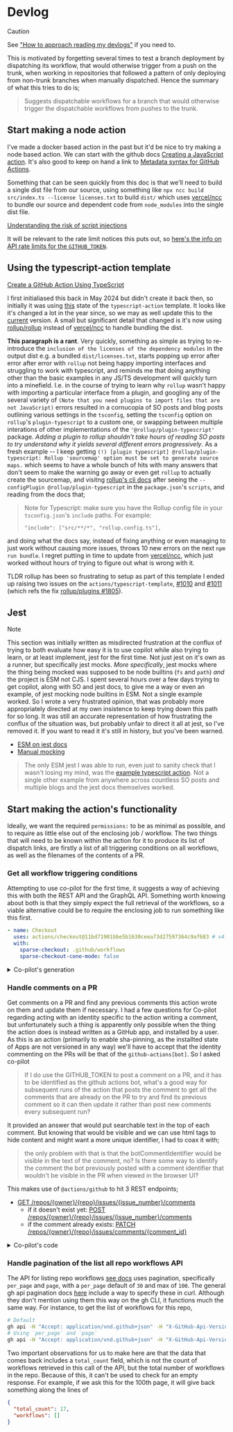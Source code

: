 # Devlog
> [!CAUTION]
> See ["How to approach reading my devlogs"](https://github.com/Skenvy/Skenvy/blob/main/extra/docs/devlog.md) if you need to.

This is motivated by forgetting several times to test a branch deployment by dispatching its workflow, that would otherwise trigger from a push on the trunk, when working in repositories that followed a pattern of only deploying from non-trunk branches when manually dispatched. Hence the summary of what this tries to do is;
> Suggests dispatchable workflows for a branch that would otherwise trigger the dispatchable workflows from pushes to the trunk.

## Start making a node action
I've made a docker based action in the past but it'd be nice to try making a node based action. We can start with the github docs [Creating a JavaScript action](https://docs.github.com/en/actions/creating-actions/creating-a-javascript-action). It's also good to keep on hand a link to [Metadata syntax for GitHub Actions](https://docs.github.com/en/actions/creating-actions/metadata-syntax-for-github-actions).

Something that can be seen quickly from this doc is that we'll need to build a single dist file from our source, using something like `npx ncc build src/index.ts --license licenses.txt` to build `dist/` which uses [vercel/ncc](https://github.com/vercel/ncc) to bundle our source and dependent code from `node_modules` into the single dist file.

[Understanding the risk of script injections](https://docs.github.com/en/actions/security-guides/security-hardening-for-github-actions#understanding-the-risk-of-script-injections)

It will be relevant to the rate limit notices this puts out, so [here's the info on API rate limits for the `GITHUB_TOKEN`](https://docs.github.com/en/rest/using-the-rest-api/rate-limits-for-the-rest-api?apiVersion=2022-11-28#primary-rate-limit-for-github_token-in-github-actions).
## Using the typescript-action template
[Create a GitHub Action Using TypeScript](https://github.com/actions/typescript-action)

I first initialiased this back in May 2024 but didn't create it back then, so initially it was using [this](https://github.com/actions/typescript-action/tree/c55649f1894ca3da34f7e38d40fa103ce865044a) state of the `typescript-action` template. It looks like it's changed a lot in the year since, so we may as well update this to the [current](https://github.com/actions/typescript-action/tree/1e68449593284f2ee5ffd6679abb32f9e222b3bb) version. A small but significant detail that changed is it's now using [rollup/rollup](https://github.com/rollup/rollup) instead of [vercel/ncc](https://github.com/vercel/ncc) to handle bundling the dist.

**This paragraph is a rant**. Very quickly, something as simple as trying to re-introduce the `inclusion of the licenses of the dependency modules` in the output dist e.g. a bundled `dist/licenses.txt`, starts popping up error after error after error with `rollup` not being happy importing interfaces and struggling to work with typescript, and reminds me that doing anything other than the basic examples in any JS/TS development will quickly turn into a minefield. I.e. in the course of trying to learn why `rollup` wasn't happy with importing a particular interface from a plugin, and googling any of the several variety of `(Note that you need plugins to import files that are not JavaScript)` errors resulted in a cornucopia of SO posts and blog posts outlining various settings in the `tsconfig`, setting the `tsconfig` option on `rollup`'s `plugin-typescript` to a custom one, or swapping between multiple interations of other implementations of the `'@rollup/plugin-typescript'` package. _Adding a plugin to rollup shouldn't take hours of reading SO posts to try understand why it yields several different errors progressively_. As a fresh example -- I keep getting `(!) [plugin typescript] @rollup/plugin-typescript: Rollup 'sourcemap' option must be set to generate source maps.` which seems to have a whole bunch of hits with many answers that don't seem to make the warning go away or even get `rollup` to actually create the sourcemap, and visitng [rollup's cli docs](https://rollupjs.org/command-line-interface/#configplugin-plugin) after seeing the `--configPlugin @rollup/plugin-typescript` in the `package.json`'s `scripts`, and reading from the docs that;
> Note for Typescript: make sure you have the Rollup config file in your `tsconfig.json`'s `include` paths. For example:
> ```
> "include": ["src/**/*", "rollup.config.ts"],
> ```
and doing what the docs say, instead of fixing anything or even managing to just work without causing more issues, throws 10 new errors on the next `npm run bundle`. I regret putting in time to update from [vercel/ncc](https://github.com/vercel/ncc), which just worked without hours of trying to figure out what is wrong with it.

TLDR rollup has been so frustrating to setup as part of this template I ended up raising two issues on the `actions/typescript-template`, [#1010](https://github.com/actions/typescript-action/issues/1010) and [#1011](https://github.com/actions/typescript-action/issues/1011) (which refs the fix [rollup/plugins #1805](https://github.com/rollup/plugins/issues/1805)).

## Jest
> [!NOTE]
> This section was initially written as misdirected frustration at the conflux of trying to both evaluate how easy it is to use copilot while also trying to learn, or at least implement, jest for the first time. Not just jest on it's own as a runner, but specifically jest mocks. _More specifically_, jest mocks where the thing being mocked was supposed to be node builtins (`fs` and `path`) _and_ the project is ESM not CJS. I spent several hours over a few days trying to get copilot, along with SO and jest docs, to give me a way or even an example, of jest mocking node builtins in ESM. Not a single example worked. So I wrote a very frustrated opinion, that was probably more appropriately directed at my own insistence to keep trying down this path for so long. It was still an accurate representation of how frustrating the conflux of the situation was, but probably unfair to direct it all at jest, so I've removed it. If you want to read it it's still in history, but you've been warned.

* [ESM on jest docs](https://jestjs.io/docs/ecmascript-modules)
* [Manual mocking](https://jestjs.io/docs/manual-mocks#mocking-node-modules)

> The only ESM jest I was able to run, even just to sanity check that I wasn't losing my mind, was the [example typescript action]((https://github.com/actions/typescript-action)). Not a single other example from anywhere across countless SO posts and multiple blogs and the jest docs themselves worked.
## Start making the action's functionality
Ideally, we want the required `permissions:` to be as minimal as possible, and to require as little else out of the enclosing job / workflow. The two things that will need to be known within the action for it to produce its list of dispatch links, are firstly a list of all triggering conditions on all workflows, as well as the filenames of the contents of a PR.
### Get all workflow triggering conditions
Attempting to use co-pilot for the first time, it suggests a way of achieving this with both the REST API and the GraphQL API. Something worth knowing about both is that they simply expect the full retrieval of the workflows, so a viable alternative could be to require the enclosing job to run something like this first.
```yaml
- name: Checkout
  uses: actions/checkout@11bd71901bbe5b1630ceea73d27597364c9af683 # v4.2.2
  with:
    sparse-checkout: .github/workflows
    sparse-checkout-cone-mode: false
```
<details>
<summary>Co-pilot's generation</summary>

#### Rest
```javascript
const axios = require('axios');

// Replace with your GitHub token
const token = process.env.GITHUB_TOKEN;

// Replace with your repository details
const owner = 'Skenvy';
const repo = 'dispatch-suggestor';

async function getWorkflows() {
  try {
    // Get the list of workflows
    const workflowsResponse = await axios.get(`https://api.github.com/repos/${owner}/${repo}/actions/workflows`, {
      headers: {
        Authorization: `Bearer ${token}`,
        Accept: 'application/vnd.github.v3+json',
      },
    });

    const workflows = workflowsResponse.data.workflows;

    // Get details of each workflow
    for (const workflow of workflows) {
      const workflowDetailsResponse = await axios.get(`https://api.github.com/repos/${owner}/${repo}/actions/workflows/${workflow.id}`, {
        headers: {
          Authorization: `Bearer ${token}`,
          Accept: 'application/vnd.github.v3+json',
        },
      });

      const workflowDetails = workflowDetailsResponse.data;
      console.log(`Workflow: ${workflowDetails.name}`);
      console.log(`Triggering Conditions: ${JSON.stringify(workflowDetails.on, null, 2)}`);
      console.log('---');
    }
  } catch (error) {
    console.error('Error fetching workflows:', error);
  }
}

getWorkflows();
```
#### GraphQL
```javascript
const { graphql } = require('@octokit/graphql');

// Replace with your GitHub token
const token = process.env.GITHUB_TOKEN;

// Replace with your repository details
const owner = 'Skenvy';
const repo = 'dispatch-suggestor';

const listFilesQuery = `
  query($owner: String!, $name: String!) {
    repository(owner: $owner, name: $name) {
      object(expression: "HEAD:.github/workflows") {
        ... on Tree {
          entries {
            name
            type
          }
        }
      }
    }
  }
`;

const fetchFileContentQuery = `
  query($owner: String!, $name: String!, $filePath: String!) {
    repository(owner: $owner, name: $name) {
      object(expression: $filePath) {
        ... on Blob {
          text
        }
      }
    }
  }
`;

async function fetchWorkflowFiles() {
  try {
    // List workflow files
    const filesResult = await graphql({
      query: listFilesQuery,
      owner,
      name: repo,
      headers: {
        authorization: `token ${token}`,
      },
    });

    const workflowFiles = filesResult.repository.object.entries.filter(entry => entry.type === 'blob');

    // Fetch content of each workflow file
    for (const file of workflowFiles) {
      const filePath = `HEAD:.github/workflows/${file.name}`;
      const fileContentResult = await graphql({
        query: fetchFileContentQuery,
        owner,
        name: repo,
        filePath,
        headers: {
          authorization: `token ${token}`,
        },
      });

      const fileContent = fileContentResult.repository.object.text;
      console.log(`File: ${file.name}`);
      console.log(`Content:\n${fileContent}`);
      console.log('---');
    }
  } catch (error) {
    console.error('Error fetching workflow files:', error);
  }
}

fetchWorkflowFiles();
```
#### Rest
\+ "checking and forming the dispatch url"
\+ "incorporate the branch name into the dispatch url" * 3
\+ "check that the dispatch doesn't expect required arguments"
```javascript
const axios = require('axios');

// Replace with your GitHub token
const token = process.env.GITHUB_TOKEN;

// Replace with your repository details
const owner = 'Skenvy';
const repo = 'dispatch-suggestor';

// Replace with your branch context (this can be set via an environment variable)
const branchContext = process.env.BRANCH_CONTEXT || 'main';

async function getWorkflows() {
  try {
    // Get the list of workflows
    const workflowsResponse = await axios.get(`https://api.github.com/repos/${owner}/${repo}/actions/workflows`, {
      headers: {
        Authorization: `Bearer ${token}`,
        Accept: 'application/vnd.github.v3+json',
      },
    });

    const workflows = workflowsResponse.data.workflows;

    // Get details of each workflow
    for (const workflow of workflows) {
      const workflowDetailsResponse = await axios.get(`https://api.github.com/repos/${owner}/${repo}/actions/workflows/${workflow.id}`, {
        headers: {
          Authorization: `Bearer ${token}`,
          Accept: 'application/vnd.github.v3+json',
        },
      });

      const workflowDetails = workflowDetailsResponse.data;
      console.log(`Workflow: ${workflowDetails.name}`);
      console.log(`Triggering Conditions: ${JSON.stringify(workflowDetails.on, null, 2)}`);

      // Check if workflow_dispatch is one of the triggers
      if (workflowDetails.on.workflow_dispatch) {
        const dispatchUrl = `https://api.github.com/repos/${owner}/${repo}/actions/workflows/${workflow.id}/dispatches`;
        
        // Check for required inputs
        const requiredInputs = workflowDetails.on.workflow_dispatch.inputs || {};
        const hasRequiredInputs = Object.keys(requiredInputs).length > 0;

        console.log(`Dispatch URL: ${dispatchUrl}`);
        console.log(`Requires Inputs: ${hasRequiredInputs}`);
        if (hasRequiredInputs) {
          console.log(`Required Inputs: ${JSON.stringify(requiredInputs, null, 2)}`);
        }

        // Print dispatch URL with branch context
        const dispatchUrlWithBranch = `${dispatchUrl}?ref=${branchContext}`;
        console.log(`Dispatch URL with Branch Context: ${dispatchUrlWithBranch}`);
      }

      console.log('---');
    }
  } catch (error) {
    console.error('Error fetching workflows:', error);
  }
}

getWorkflows();
```
Using the REST API as above to check the triggering conditions seems like a good place to start for now.
### Get all filenames in a PR
Initially, co-pilot kept suggesting using a step to achieve this
```yaml
- name: Get changed files
  id: changed-files
  uses: octokit/request-action@v2.x
  with:
    route: GET /repos/${{ github.repository }}/pulls/${{ github.event.pull_request.number }}/files
    mediaType: '{"format":"json"}'
    headers: '{"authorization":"token ${{ secrets.GITHUB_TOKEN }}"}'
```
I eventually asked it if it could handle just getting the list of files, possibly with the graphql API, and got the query+action
```graphql
query($owner: String!, $name: String!, $pullRequestNumber: Int!) {
  repository(owner: $owner, name: $name) {
    pullRequest(number: $pullRequestNumber) {
      files(first: 100) {
        edges {
          node {
            path
            additions
            deletions
            changeType
          }
        }
      }
    }
  }
}
```
```javascript
const { graphql } = require('@octokit/graphql');

// Replace with your GitHub token
const token = process.env.GITHUB_TOKEN;

// Replace with your repository details and pull request number
const owner = 'Skenvy';
const repo = 'dispatch-suggestor';
const pullRequestNumber = 1;

const query = `
  query($owner: String!, $name: String!, $pullRequestNumber: Int!) {
    repository(owner: $owner, name: $name) {
      pullRequest(number: $pullRequestNumber) {
        files(first: 100) {
          edges {
            node {
              path
              additions
              deletions
              changeType
            }
          }
        }
      }
    }
  }
`;

async function fetchChangedFiles() {
  try {
    const result = await graphql({
      query,
      owner,
      name: repo,
      pullRequestNumber,
      headers: {
        authorization: `token ${token}`,
      },
    });

    const files = result.repository.pullRequest.files.edges.map(edge => edge.node);
    console.log('Changed files:', files);
  } catch (error) {
    console.error('Error fetching changed files:', error);
  }
}

fetchChangedFiles();
```
I was cautios of the rate limit on the graphql API, which can be checked with;
```graphql
query {
  rateLimit {
    limit
    cost
    remaining
    resetAt
  }
}
```
I asked it to esimtate the rate limit point cost for the search of filenames, and instead it suggested querying for the cost as part of the filename retrieval, with
```graphql
query($owner: String!, $name: String!, $pullRequestNumber: Int!) {
  repository(owner: $owner, name: $name) {
    pullRequest(number: $pullRequestNumber) {
      files(first: 100) {
        edges {
          node {
            path
            additions
            deletions
            changeType
          }
        }
      }
    }
  }
  rateLimit {
    cost
    remaining
    resetAt
  }
}
```
Or all up as
```javascript
const { graphql } = require('@octokit/graphql');

// Replace with your GitHub token
const token = process.env.GITHUB_TOKEN;

// Replace with your repository details and pull request number
const owner = 'Skenvy';
const repo = 'dispatch-suggestor';
const pullRequestNumber = 1;

const query = `
  query($owner: String!, $name: String!, $pullRequestNumber: Int!) {
    repository(owner: $owner, name: $name) {
      pullRequest(number: $pullRequestNumber) {
        files(first: 100) {
          edges {
            node {
              path
              additions
              deletions
              changeType
            }
          }
        }
      }
    }
    rateLimit {
      cost
      remaining
      resetAt
    }
  }
`;

async function fetchChangedFiles() {
  try {
    const result = await graphql({
      query,
      owner,
      name: repo,
      pullRequestNumber,
      headers: {
        authorization: `token ${token}`,
      },
    });

    const files = result.repository.pullRequest.files.edges.map(edge => edge.node);
    const rateLimitInfo = result.rateLimit;
    console.log('Changed files:', files);
    console.log('Rate Limit Info:', rateLimitInfo);
  } catch (error) {
    console.error('Error fetching changed files:', error);
  }
}

fetchChangedFiles();
```
</details>

### Handle comments on a PR
Get comments on a PR and find any previous comments this action wrote on them and update them if necessary. I had a few questions for Co-pilot regarding acting with an identity specific to the action writing a comment, but unfortunately such a thing is apparently only possible when the thing the action does is instead written as a GitHub app, and installed by a user. As this is an action (primarily to enable sha-pinning, as the installted state of Apps are not versioned in any way) we'll have to accept that the identity commenting on the PRs will be that of the `github-actions[bot]`. So I asked co-pilot
> If I do use the GITHUB_TOKEN to post a comment on a PR, and it has to be identified as the github actions bot, what's a good way for subsequent runs of the action that posts the comment to get all the comments that are already on the PR to try and find its previous comment so it can then update it rather than post new comments every subsequent run?

It provided an answer that would put searchable text in the top of each comment. But knowing that would be visible and we can use html tags to hide content and might want a more unique identifier, I had to coax it with;
> the only problem with that is that the botCommentIdentifier would be visible in the text of the comment, no? Is there some way to identify the comment the bot previously posted with a comment identifier that wouldn't be visible in the PR when viewed in the browser UI?

This makes use of `@actions/github` to hit 3 REST endpoints;
* [GET /repos/{owner}/{repo}/issues/{issue_number}/comments](https://docs.github.com/en/rest/issues/comments?apiVersion=2022-11-28#list-issue-comments)
    * if it doesn't exist yet: [POST /repos/{owner}/{repo}/issues/{issue_number}/comments](https://docs.github.com/en/rest/issues/comments?apiVersion=2022-11-28#create-an-issue-comment)
    * if the comment already exists: [PATCH /repos/{owner}/{repo}/issues/comments/{comment_id}](https://docs.github.com/en/rest/issues/comments?apiVersion=2022-11-28#update-an-issue-comment)

<details>
<summary>Co-pilot's code</summary>

```typescript
const core = require('@actions/core');
const github = require('@actions/github');

async function run() {
  try {
    const token = process.env.GITHUB_TOKEN;
    const octokit = github.getOctokit(token);
    const context = github.context;

    const { owner, repo } = context.repo;
    const issueNumber = context.payload.pull_request.number;

    // Fetch all comments on the PR
    const { data: comments } = await octokit.rest.issues.listComments({
      owner,
      repo,
      issue_number: issueNumber,
    });

    const botCommentIdentifier = '<!-- BOT_COMMENT_IDENTIFIER -->'; // Hidden identifier for the bot comment
    let botComment = comments.find(comment => comment.user.login === 'github-actions[bot]' && comment.body.includes(botCommentIdentifier));

    const newCommentBody = `${botCommentIdentifier}\n\nThis is the updated comment content.`;

    if (botComment) {
      // Update the existing comment
      await octokit.rest.issues.updateComment({
        owner,
        repo,
        comment_id: botComment.id,
        body: newCommentBody,
      });
      console.log('Comment updated successfully.');
    } else {
      // Create a new comment
      await octokit.rest.issues.createComment({
        owner,
        repo,
        issue_number: issueNumber,
        body: newCommentBody,
      });
      console.log('Comment created successfully.');
    }
  } catch (error) {
    core.setFailed(`Action failed with error: ${error.message}`);
  }
}

run();
```
Someone probably needs to tell Co-pilot to run dependabot lol it wants this to be run with a workflow that uses ancient versions.
```yaml
- name: Checkout repository
  uses: actions/checkout@v2
- name: Setup Node.js
  uses: actions/setup-node@v2
  with:
    node-version: '14'
```
</details>


### Handle pagination of the list all repo workflows API
The API for listing repo workflows [see docs](https://docs.github.com/en/rest/actions/workflows?apiVersion=2022-11-28#list-repository-workflows) uses pagination, specifically `per_page` and `page`, with a `per_page` default of `30` and max of `100`. The general gh api pagination docs [here](https://docs.github.com/en/rest/using-the-rest-api/using-pagination-in-the-rest-api?apiVersion=2022-11-28) include a way to specify these in curl. Although they don't mention using them this way on the gh CLI, it functions much the same way. For instance, to get the list of workflows for this repo,
```bash
# Default
gh api -H "Accept: application/vnd.github+json" -H "X-GitHub-Api-Version: 2022-11-28" /repos/Skenvy/dispatch-suggestor/actions/workflows
# Using `per_page` and `page`
gh api -H "Accept: application/vnd.github+json" -H "X-GitHub-Api-Version: 2022-11-28" "/repos/Skenvy/dispatch-suggestor/actions/workflows?per_page=1&page=1"
```
Two important observations for us to make here are that the data that comes back includes a `total_count` field, which is not the count of workflows retrieved in this call of the API, but the total number of workflows in the repo. Because of this, it can't be used to check for an empty response. For example, if we ask this for the 100th page, it will give back something along the lines of
```json
{
  "total_count": 17,
  "workflows": []
}
```
